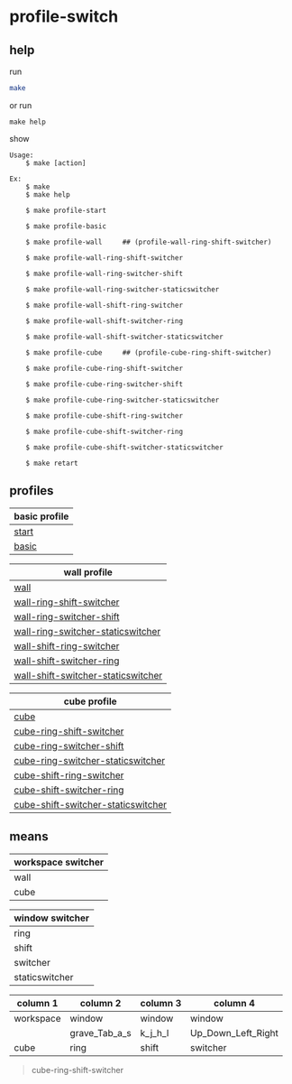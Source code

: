 

# profile-switch


## help

run

``` sh
make
```

or run

```
make help
```

show

```
Usage:
	$ make [action]

Ex:
	$ make
	$ make help

	$ make profile-start

	$ make profile-basic

	$ make profile-wall		## (profile-wall-ring-shift-switcher)

	$ make profile-wall-ring-shift-switcher

	$ make profile-wall-ring-switcher-shift

	$ make profile-wall-ring-switcher-staticswitcher

	$ make profile-wall-shift-ring-switcher

	$ make profile-wall-shift-switcher-ring

	$ make profile-wall-shift-switcher-staticswitcher

	$ make profile-cube		## (profile-cube-ring-shift-switcher)

	$ make profile-cube-ring-shift-switcher

	$ make profile-cube-ring-switcher-shift

	$ make profile-cube-ring-switcher-staticswitcher

	$ make profile-cube-shift-ring-switcher

	$ make profile-cube-shift-switcher-ring

	$ make profile-cube-shift-switcher-staticswitcher

	$ make retart

```

## profiles

| basic profile |
| --- |
| [start](config/start.ini) |
| [basic](config/basic.ini) |


| wall profile |
| --- |
| [wall](config/wall.ini) |
| [wall-ring-shift-switcher](config/wall-ring-shift-switcher.ini) |
| [wall-ring-switcher-shift](config/wall-ring-switcher-shift.ini) |
| [wall-ring-switcher-staticswitcher](config/wall-ring-switcher-staticswitcher.ini) |
| [wall-shift-ring-switcher](config/wall-shift-ring-switcher.ini) |
| [wall-shift-switcher-ring](config/wall-shift-switcher-ring.ini) |
| [wall-shift-switcher-staticswitcher](config/wall-shift-switcher-staticswitcher.ini) |


| cube profile |
| --- |
| [cube](config/cube.ini) |
| [cube-ring-shift-switcher](config/cube-ring-shift-switcher.ini) |
| [cube-ring-switcher-shift](config/cube-ring-switcher-shift.ini) |
| [cube-ring-switcher-staticswitcher](config/cube-ring-switcher-staticswitcher.ini) |
| [cube-shift-ring-switcher](config/cube-shift-ring-switcher.ini) |
| [cube-shift-switcher-ring](config/cube-shift-switcher-ring.ini) |
| [cube-shift-switcher-staticswitcher](config/cube-shift-switcher-staticswitcher.ini) |


## means


| workspace switcher |
| --- |
| wall |
| cube |


| window switcher |
| --------------- |
| ring            |
| shift           |
| switcher        |
| staticswitcher  |


| column 1  | column 2      | column 3 | column 4           |
| --------- | ------------- | -------- | ------------------ |
| workspace | window        | window   | window             |
|           | grave_Tab_a_s | k_j_h_l  | Up_Down_Left_Right |
| cube      | ring          | shift    | switcher           |

> cube-ring-shift-switcher
